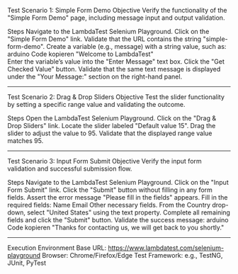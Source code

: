 Test Scenario 1: Simple Form Demo
Objective
Verify the functionality of the "Simple Form Demo" page, including message input and output validation.

Steps
Navigate to the LambdaTest Selenium Playground.
Click on the "Simple Form Demo" link.
Validate that the URL contains the string "simple-form-demo".
Create a variable (e.g., message) with a string value, such as:
arduino
Code kopieren
"Welcome to LambdaTest"  
Enter the variable’s value into the "Enter Message" text box.
Click the "Get Checked Value" button.
Validate that the same text message is displayed under the "Your Message:" section on the right-hand panel.

*********************************************************************************************************************************

Test Scenario 2: Drag & Drop Sliders
Objective
Test the slider functionality by setting a specific range value and validating the outcome.

Steps
Open the LambdaTest Selenium Playground.
Click on the "Drag & Drop Sliders" link.
Locate the slider labeled "Default value 15".
Drag the slider to adjust the value to 95.
Validate that the displayed range value matches 95.

*********************************************************************************************************************************

Test Scenario 3: Input Form Submit
Objective
Verify the input form validation and successful submission flow.

Steps
Navigate to the LambdaTest Selenium Playground.
Click on the "Input Form Submit" link.
Click the "Submit" button without filling in any form fields.
Assert the error message "Please fill in the fields" appears.
Fill in the required fields:
Name
Email
Other necessary fields.
From the Country drop-down, select "United States" using the text property.
Complete all remaining fields and click the "Submit" button.
Validate the success message:
arduino
Code kopieren
"Thanks for contacting us, we will get back to you shortly."  

*********************************************************************************************************************************


Execution Environment
Base URL: https://www.lambdatest.com/selenium-playground
Browser: Chrome/Firefox/Edge
Test Framework: e.g., TestNG, JUnit, PyTest


